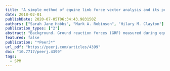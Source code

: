 ```yaml
---
title: "A simple method of equine limb force vector analysis and its potential applications"
date: 2018-02-01
publishDate: 2020-07-05T06:34:43.983150Z
authors: ["Sarah Jane Hobbs", "Mark A. Robinson", "Hilary M. Clayton"]
publication_types: ["2"]
abstract: "Background. Ground reaction forces (GRF) measured during equine gait analysis are typically evaluated by analyzing discrete values obtained from continuous forcetime data for the vertical, longitudinal and transverse GRF components. This paper describes a simple, temporo-spatial method of displaying and analyzing sagittal plane GRF vectors. In addition, the application of statistical parametric mapping (SPM) is introduced to analyse differences between contra-lateral fore and hindlimb force-time curves throughout the stance phase. The overall aim of the study was to demonstrate alternative methods of evaluating functional (a)symmetry within horses. Methods. GRF and kinematic data were collected from 10 horses trotting over a series of four force plates (120 Hz). The kinematic data were used to determine clean hoof contacts. The stance phase of each hoof was determined using a 50 N threshold. Vertical and longitudinal GRF for each stance phase were plotted both as force-time curves and as force vector diagrams in which vectors originating at the centre of pressure on the force plate were drawn at intervals of 8.3 ms for the duration of stance. Visual evaluation was facilitated by overlay of the vector diagrams for different limbs. Summary vectors representing the magnitude (VecMag) and direction (VecAng) of the mean force over the entire stance phase were superimposed on the force vector diagram. Typical measurements extracted from the force-time curves (peak forces, impulses) were compared with VecMag and VecAng using partial correlation (controlling for speed). Paired samples t -tests (left v. right diagonal pair comparison and high v."
featured: false
publication: "*PeerJ*"
url_pdf: "https://peerj.com/articles/4399"
doi: "10.7717/peerj.4399"
tags:
  - SPM
---
```

